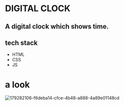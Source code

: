 # DIGITAL CLOCK 
## A digital clock which shows time.
## tech stack 
- HTML
- CSS
- JS
# a look
![179282106-f6deba14-cfce-4b48-a888-4a89e01148cd](https://user-images.githubusercontent.com/91176055/183235464-d986f6f5-940a-446f-84dc-1e8391a562af.png)
